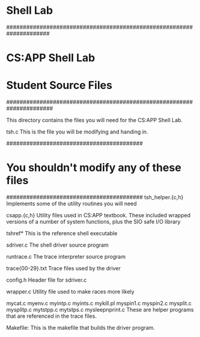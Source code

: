 # Shell Lab

#####################################################################
# CS:APP Shell Lab
#
# Student Source Files
######################################################################

This directory contains the files you will need for the CS:APP Shell
Lab.

tsh.c
        This is the file you will be modifying and handing in.

#########################################
# You shouldn't modify any of these files
#########################################
tsh_helper.{c,h}
        Implements some of the utility routines you will need

csapp.{c,h}
        Utility files used in CS:APP textbook.  These included wrapped
        versions of a number of system functions, plus the SIO safe I/O library

tshref*
        This is the reference shell executable

sdriver.c
        The shell driver source program

runtrace.c
        The trace interpreter source program

trace{00-29}.txt
        Trace files used by the driver

config.h
        Header file for sdriver.c

wrapper.c
        Utility file used to make races more likely

mycat.c
myenv.c
myintp.c
myints.c
mykill.pl
myspin1.c
myspin2.c
mysplit.c
mysplitp.c
mytstpp.c
mytstps.c
mysleepnprint.c
	These are helper programs that are referenced in the trace files.

Makefile:
        This is the makefile that builds the driver program.
